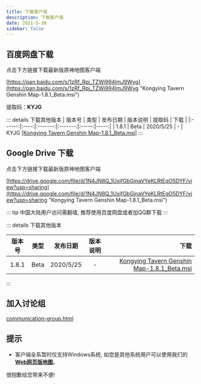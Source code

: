 ```yaml
---
title: 下载客户端
description: 下载客户端
date: 2021-5-30
sidebar: false
---
```


## 百度网盘下载

点击下方链接下载最新版原神地图客户端

[https://pan.baidu.com/s/1zRf_Rpi_TZWi994ImJ9Wyg](https://pan.baidu.com/s/1zRf_Rpi_TZWi994ImJ9Wyg "Kongying Tavern Genshin Map-1.8.1_Beta.msi")

提取码：**KYJG**

::: details 下载其他版本
| 版本号 | 类型 | 发布日期 | 版本说明 | 提取码 | 下载 |
|:------:|:----:|:-------:|:-------:|:-----:|-----:|
| 1.8.1  | Beta | 2020/5/25 | - | KYJG |[Kongying Tavern Genshin Map-1.8.1_Beta.msi](https://pan.baidu.com/s/1zRf_Rpi_TZWi994ImJ9Wyg "https://pan.baidu.com/s/1zRf_Rpi_TZWi994ImJ9Wyg")|
:::

## Google Drive 下载

点击下方链接下载最新版原神地图客户端

[https://drive.google.com/file/d/1N4JN8Q_1UxjfGbGjnaVYeKLRtEqO5DYF/view?usp=sharing](https://drive.google.com/file/d/1N4JN8Q_1UxjfGbGjnaVYeKLRtEqO5DYF/view?usp=sharing "Kongying Tavern Genshin Map-1.8.1_Beta.msi")

::: tip
中国大陆用户访问需翻墙, 推荐使用百度网盘或者加QQ群下载
:::

:::  details 下载其他版本

| 版本号 | 类型  | 发布日期 | 版本说明 | 下载 |
|:-----:|:-----:|:-------:|:-------:| -----:|
| 1.8.1 | Beta  | 2020/5/25 | - |[Kongying Tavern Genshin Map-1.8.1_Beta.msi](https://drive.google.com/file/d/1N4JN8Q_1UxjfGbGjnaVYeKLRtEqO5DYF/view?usp=sharing "https://drive.google.com/file/d/1N4JN8Q_1UxjfGbGjnaVYeKLRtEqO5DYF/view?usp=sharing")|
:::

## 加入讨论组

[communication-group.html](communication-group.html)

## 提示

* 客户端全系暂时仅支持Windows系统, 如您是其他系统用户可以使用我们的[**Web网页版地图**](https://yuanshen.site/index.html "原神地图")。

很抱歉给您带来不便!
